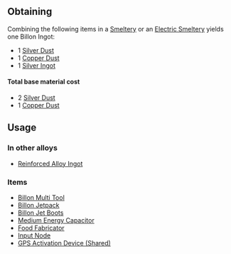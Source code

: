 
## Obtaining

Combining the following items in a [Smeltery](https://github.com/Slimefun/Slimefun4/wiki/Smeltery) or an [Electric Smeltery](https://github.com/Slimefun/Slimefun4/wiki/Electric-Smeltery) yields one Billon Ingot:

* 1 [Silver Dust](https://github.com/Slimefun/Slimefun4/wiki/Silver-Dust)
* 1 [Copper Dust](https://github.com/Slimefun/Slimefun4/wiki/Copper-Dust)
* 1 [Silver Ingot](https://github.com/Slimefun/Slimefun4/wiki/Silver-Ingot)

#### Total base material cost 

* 2 [Silver Dust](https://github.com/Slimefun/Slimefun4/wiki/Silver-Dust)
* 1 [Copper Dust](https://github.com/Slimefun/Slimefun4/wiki/Copper-Dust)

## Usage

### In other alloys

* [Reinforced Alloy Ingot](https://github.com/Slimefun/Slimefun4/wiki/Reinforced-Alloy-Ingot)

### Items

* [Billon Multi Tool](https://github.com/Slimefun/Slimefun4/wiki/Multi-Tools)
* [Billon Jetpack](https://github.com/Slimefun/Slimefun4/wiki/Jetpacks)
* [Billon Jet Boots](https://github.com/Slimefun/Slimefun4/wiki/Jet-Boots)
* [Medium Energy Capacitor](https://github.com/Slimefun/Slimefun4/wiki/Energy-Capacitors)
* [Food Fabricator](https://github.com/Slimefun/Slimefun4/wiki/Food-Fabricator)
* [Input Node](https://github.com/Slimefun/Slimefun4/wiki/Input-Node)
* [GPS Activation Device (Shared)](https://github.com/Slimefun/Slimefun4/wiki/GPS-Activation-Device)
